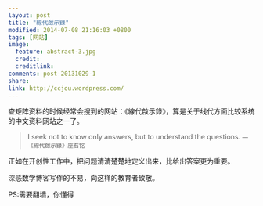 ```yaml
---
layout: post
title: "線代啟示錄"
modified: 2014-07-08 21:16:03 +0800
tags: [网站]
image:
  feature: abstract-3.jpg
  credit: 
  creditlink: 
comments: post-20131029-1
share: 
link: http://ccjou.wordpress.com/
---
```


查矩阵资料的时候经常会搜到的网站：《線代啟示錄》，算是关于线代方面比较系统的中文资料网站之一了。

> I seek not to know only answers, but to understand the questions.
> <small>— 《線代啟示錄》座右铭</small>

正如在开创性工作中，把问题清清楚楚地定义出来，比给出答案更为重要。

深感数学博客写作的不易，向这样的教育者致敬。

PS:需要翻墙，你懂得

